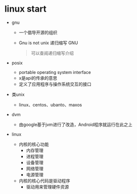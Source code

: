 # linux start

* gnu

  * 一个倡导开源的组织

  * Gnu is not unix 递归缩写 GNU

    > 可以查阅递归缩写介绍
* posix
  * portable operating system interface 
  * x是api的传承的意思
  * 定义了应用程序与操作系统交互的接口
* 类unix

  * linux、centos、ubanto、maxos
* dvm

  * 由google基于jvm进行了改造，Android程序就运行在此之上
* linux
  * 内核的核心功能
    * 内存管理
    * 进程管理
    * 设备管理
    * 网络管理
    * 电源管理
  * 内核的核心代码是驱动程序
    * 驱动用来管理硬件资源